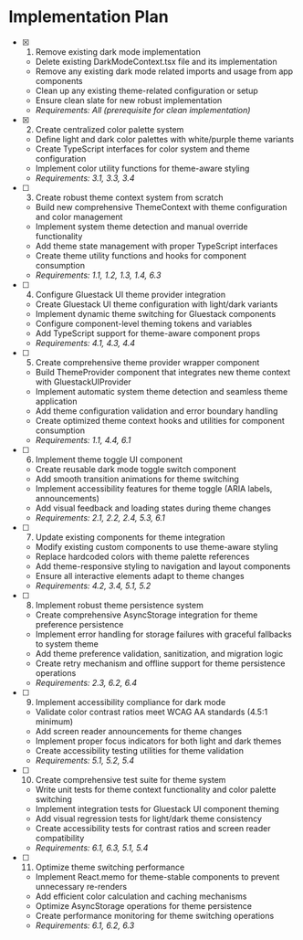 # Implementation Plan

- [x] 1. Remove existing dark mode implementation




















  - Delete existing DarkModeContext.tsx file and its implementation
  - Remove any existing dark mode related imports and usage from app components
  - Clean up any existing theme-related configuration or setup
  - Ensure clean slate for new robust implementation
  - _Requirements: All (prerequisite for clean implementation)_

- [x] 2. Create centralized color palette system








  - Define light and dark color palettes with white/purple theme variants
  - Create TypeScript interfaces for color system and theme configuration
  - Implement color utility functions for theme-aware styling
  - _Requirements: 3.1, 3.3, 3.4_

- [ ] 3. Create robust theme context system from scratch
  - Build new comprehensive ThemeContext with theme configuration and color management
  - Implement system theme detection and manual override functionality
  - Add theme state management with proper TypeScript interfaces
  - Create theme utility functions and hooks for component consumption
  - _Requirements: 1.1, 1.2, 1.3, 1.4, 6.3_

- [ ] 4. Configure Gluestack UI theme provider integration
  - Create Gluestack UI theme configuration with light/dark variants
  - Implement dynamic theme switching for Gluestack components
  - Configure component-level theming tokens and variables
  - Add TypeScript support for theme-aware component props
  - _Requirements: 4.1, 4.3, 4.4_

- [ ] 5. Create comprehensive theme provider wrapper component
  - Build ThemeProvider component that integrates new theme context with GluestackUIProvider
  - Implement automatic system theme detection and seamless theme application
  - Add theme configuration validation and error boundary handling
  - Create optimized theme context hooks and utilities for component consumption
  - _Requirements: 1.1, 4.4, 6.1_

- [ ] 6. Implement theme toggle UI component
  - Create reusable dark mode toggle switch component
  - Add smooth transition animations for theme switching
  - Implement accessibility features for theme toggle (ARIA labels, announcements)
  - Add visual feedback and loading states during theme changes
  - _Requirements: 2.1, 2.2, 2.4, 5.3, 6.1_

- [ ] 7. Update existing components for theme integration
  - Modify existing custom components to use theme-aware styling
  - Replace hardcoded colors with theme palette references
  - Add theme-responsive styling to navigation and layout components
  - Ensure all interactive elements adapt to theme changes
  - _Requirements: 4.2, 3.4, 5.1, 5.2_

- [ ] 8. Implement robust theme persistence system
  - Create comprehensive AsyncStorage integration for theme preference persistence
  - Implement error handling for storage failures with graceful fallbacks to system theme
  - Add theme preference validation, sanitization, and migration logic
  - Create retry mechanism and offline support for theme persistence operations
  - _Requirements: 2.3, 6.2, 6.4_

- [ ] 9. Implement accessibility compliance for dark mode
  - Validate color contrast ratios meet WCAG AA standards (4.5:1 minimum)
  - Add screen reader announcements for theme changes
  - Implement proper focus indicators for both light and dark themes
  - Create accessibility testing utilities for theme validation
  - _Requirements: 5.1, 5.2, 5.4_

- [ ] 10. Create comprehensive test suite for theme system
  - Write unit tests for theme context functionality and color palette switching
  - Implement integration tests for Gluestack UI component theming
  - Add visual regression tests for light/dark theme consistency
  - Create accessibility tests for contrast ratios and screen reader compatibility
  - _Requirements: 6.1, 6.3, 5.1, 5.4_

- [ ] 11. Optimize theme switching performance
  - Implement React.memo for theme-stable components to prevent unnecessary re-renders
  - Add efficient color calculation and caching mechanisms
  - Optimize AsyncStorage operations for theme persistence
  - Create performance monitoring for theme switching operations
  - _Requirements: 6.1, 6.2, 6.3_